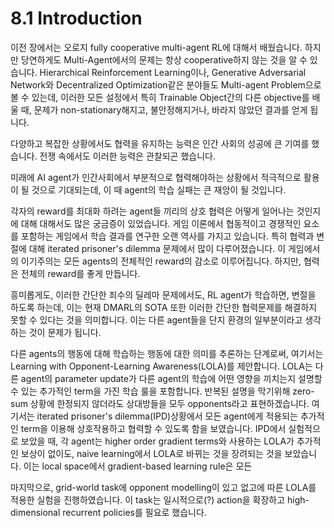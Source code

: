 # 8.1 Introduction

이전 장에서는 오로지 fully cooperative multi-agent RL에 대해서 배웠습니다. 하지만 당연하게도 Multi-Agent에서의 문제는 항상 cooperative하지 않는 것을 알 수 있습니다. Hierarchical Reinforcement Learning이나, Generative Adversarial Network와 Decentralized Optimization같은 분야들도 Multi-agent Problem으로 볼 수 있는데, 이러한 모든 설정에서 특히 Trainable Object간의 다른 objective를 배울 때, 문제가 non-stationary해지고, 불안정해지거나, 바라지 않았던 결과를 얻게 됩니다. 

다양하고 복잡한 상황에서도 협력을 유지하는 능력은 인간 사회의 성공에 큰 기여를 했습니다. 전쟁 속에서도 이러한 능력은 관찰되곤 했습니다. 

미래에 AI agent가 인간사회에서 부분적으로 협력해야하는 상황에서 적극적으로 활용이 될 것으로 기대되는데, 이 때 agent의 학습 실패는 큰 재앙이 될 것입니다.

 각자의 reward를 최대화 하려는 agent들 끼리의 상호 협력은 어떻게 일어나는 것인지에 대해 대해서도 많은 궁금증이 있었습니다. 게임 이론에서 협동적이고 경쟁적인 요소를 포함하는 게임에서 학습 결과를 연구한 오랜 역사를 가지고 있습니다. 특히 협력과 변절에 대해 iterated prisoner's dilemma 문제에서 많이 다루어졌습니다. 이 게임에서의 이기주의는 모든 agents의 전체적인 reward의 감소로 이루어집니다. 하지만, 협력은 전체의 reward를 좋게 만듭니다.

 흥미롭게도, 이러한 간단한 죄수의 딜레마 문제에서도, RL agent가 학습하면, 변절을 하도록 하는데, 이는 현재 DMARL의 SOTA 또한 이러한 간단한 협력문제를 해결하지 못할 수 있다는 것을 의미합니다. 이는 다른 agent들을 단지 환경의 일부분이라고 생각하는 것이 문제가 됩니다. 

 다른 agents의 행동에 대해 학습하는 행동에 대한 의미를 추론하는 단계로써, 여기서는 Learning with Opponent-Learning Awareness\(LOLA\)를 제안합니다. LOLA는 다른 agent의 parameter update가 다른 agent의 학습에 어떤 영향을 끼치는지 설명할 수 있는 추가적인 term을 가진 학습 룰을 포함합니다. 반복된 설명을 막기위해 zero-sum 상황에 한정되지 않더라도 상대방들을 모두 opponents라고 표현하겠습니다. 여기서는 iterated prisoner's dilemma\(IPD\)상황에서 모든 agent에게 적용되는 추가적인 term을 이용해 상호작용하고 협력할 수 있도록 함을 보였습니다. IPD에서 실험적으로 보았을 때, 각 agent는 higher order gradient terms와 사용하는 LOLA가 추가적인 보상이 없이도, naive learning에서 LOLA로 바뀌는 것을 장려되는 것을 보았습니다. 이는 local space에서 gradient-based learning rule은 모든 

마지막으로, grid-world task에 opponent modelling이 있고 없고에 따른 LOLA를 적용한 실험을 진행하였습니다. 이 task는 일시적으로\(?\) action을 확장하고 high-dimensional recurrent policies를 필요로 했습니다.

